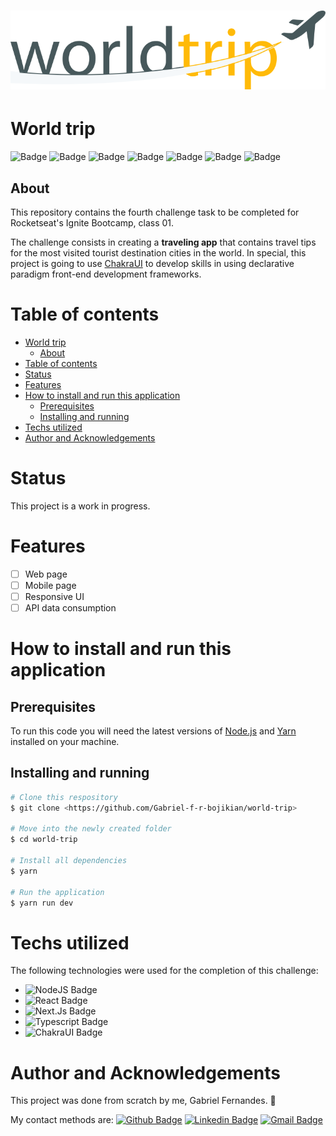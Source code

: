 <h1 align="center">
	<img alt="World-trip" title="World-trip" src="./src/public/../../public/Logo.svg" />
</h1>


# World trip

![Badge](https://img.shields.io/badge/license-MIT-informational?style=for-the-bade)
![Badge](https://img.shields.io/badge/Node.JS-v14.16.0-339933?logo=node.js) ![Badge](https://img.shields.io/badge/React-v17.0.2-61dafb?logo=react) ![Badge](https://img.shields.io/badge/Next.js-v10.0.7-000000?logo=Next.Js) ![Badge](https://img.shields.io/badge/TypeScript-v4.3.2-3178c6?logo=typescript) ![Badge](https://img.shields.io/badge/ChakraUI-v1.32.8-319795?logo=ChakraUI) ![Badge](https://img.shields.io/badge/status-in_development-red)

## About
This repository contains the fourth challenge task to be completed for Rocketseat's Ignite Bootcamp, class 01. 

The challenge consists in creating a __traveling app__ that contains travel tips for the most visited tourist destination cities in the world. In special, this project is going to use [ChakraUI](https://chakra-ui.com/) to develop skills in using declarative paradigm front-end development frameworks.
# Table of contents
- [World trip](#world-trip)
  - [About](#about)
- [Table of contents](#table-of-contents)
- [Status](#status)
- [Features](#features)
- [How to install and run this application](#how-to-install-and-run-this-application)
  - [Prerequisites](#prerequisites)
  - [Installing and running](#installing-and-running)
- [Techs utilized](#techs-utilized)
- [Author and Acknowledgements](#author-and-acknowledgements)
# Status
This project is a work in progress. 
# Features
- [ ] Web page
- [ ] Mobile page
- [ ] Responsive UI
- [ ] API data consumption
# How to install and run this application
## Prerequisites
To run this code you will need the latest versions of [Node.js](https://nodejs.org/en/) and [Yarn](https://yarnpkg.com/) installed on your machine.
## Installing and running
```bash
# Clone this respository
$ git clone <https://github.com/Gabriel-f-r-bojikian/world-trip>

# Move into the newly created folder
$ cd world-trip

# Install all dependencies
$ yarn

# Run the application
$ yarn run dev
```
# Techs utilized
The following technologies were used for the completion of this challenge:
- ![NodeJS Badge](https://img.shields.io/badge/-NodeJS-339933?style=flat-square&logo=node.js&logoColor=ffffff&link=https://nodejs.org/en/)
- ![React Badge](https://img.shields.io/badge/-React-181717?style=flat-square&logo=react&logoColor=61dafb&link=https://reactjs.org/)
- ![Next.Js Badge](https://img.shields.io/badge/-Next.Js-000000?style=flat-square&logo=Next.Js&logoColor=ffffff&link=https://www.typescriptlang.org/)
- ![Typescript Badge](https://img.shields.io/badge/-Typescript-3178c6?style=flat-square&logo=typescript&logoColor=ffffff&link=https://www.typescriptlang.org/)
- ![ChakraUI Badge](https://img.shields.io/badge/-Chakra_UI-319795?style=flat-square&logo=ChakraUI&logoColor=ffffff&link=https://chakra-ui.com/)



# Author and Acknowledgements
This project was done from scratch by me, Gabriel Fernandes. 💪

My contact methods are:
[![Github Badge](https://img.shields.io/badge/-Gabriel-181717?style=flat-square&logo=github&logoColor=white&link=https://github.com/Gabriel-f-r-bojikian)](https://github.com/Gabriel-f-r-bojikian) [![Linkedin Badge](https://img.shields.io/badge/-Gabriel-blue?style=flat-square&logo=Linkedin&logoColor=white&link=https://www.linkedin.com/in/gabriel-fernandes-rosa-bojikian-688b84164/)](https://www.linkedin.com/in/gabriel-fernandes-rosa-bojikian-688b84164/) [![Gmail Badge](https://img.shields.io/badge/-gabriel.bojikian.dev@gmail.com-c14438?style=flat-square&logo=Gmail&logoColor=white&link=mailto:gabriel.bojikian.dev@gmail.com)](mailto:gabriel.bojikian.dev@gmail.com)